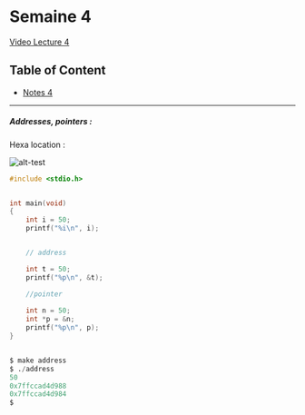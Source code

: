 
# Semaine 4

[Video Lecture 4](https://www.youtube.com/watch?v=4oqjcKenCH8)


## Table of Content

- [Notes 4](https://cs50.harvard.edu/x/2022/notes/3/)

---

 ##### Addresses, pointers :


 Hexa location :

 ![alt-test](https://cs50.harvard.edu/x/2022/notes/4/addresses.png)


``` c
#include <stdio.h>


int main(void)
{
    int i = 50;
    printf("%i\n", i);


    // address

    int t = 50;
    printf("%p\n", &t);

    //pointer
    
    int n = 50;
    int *p = &n;
    printf("%p\n", p);
}
```



```py

$ make address 
$ ./address 
50
0x7ffccad4d988
0x7ffccad4d984
$ 

```